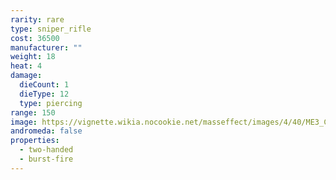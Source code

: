 ```yaml
---
rarity: rare
type: sniper_rifle
cost: 36500
manufacturer: ""
weight: 18
heat: 4
damage:
  dieCount: 1
  dieType: 12
  type: piercing
range: 150
image: https://vignette.wikia.nocookie.net/masseffect/images/4/40/ME3_Collector_Sniper_Rifle.png/revision/latest/scale-to-width-down/200?cb=20121009204028
andromeda: false
properties:
  - two-handed
  - burst-fire
---
```

